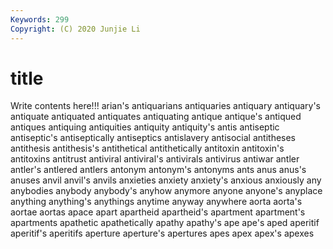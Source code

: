 ```yaml
---
Keywords: 299
Copyright: (C) 2020 Junjie Li
---
```


# title

Write contents here!!!
arian's 
antiquarians 
antiquaries
antiquary 
antiquary's 
antiquate 
antiquated 
antiquates 
antiquating 
antique 
antique's 
antiqued 
antiques
antiquing 
antiquities 
antiquity 
antiquity's 
antis 
antiseptic 
antiseptic's 
antiseptically 
antiseptics 
antislavery
antisocial 
antitheses 
antithesis 
antithesis's 
antithetical 
antithetically 
antitoxin 
antitoxin's 
antitoxins 
antitrust
antiviral 
antiviral's 
antivirals 
antivirus 
antiwar 
antler 
antler's 
antlered 
antlers 
antonym
antonym's 
antonyms 
ants 
anus 
anus's 
anuses 
anvil 
anvil's 
anvils 
anxieties
anxiety 
anxiety's 
anxious 
anxiously 
any 
anybodies 
anybody 
anybody's 
anyhow 
anymore
anyone 
anyone's 
anyplace 
anything 
anything's 
anythings 
anytime 
anyway 
anywhere 
aorta
aorta's 
aortae 
aortas 
apace 
apart 
apartheid 
apartheid's 
apartment 
apartment's 
apartments
apathetic 
apathetically 
apathy 
apathy's 
ape 
ape's 
aped 
aperitif 
aperitif's 
aperitifs
aperture 
aperture's 
apertures 
apes 
apex 
apex's 
apexes 
